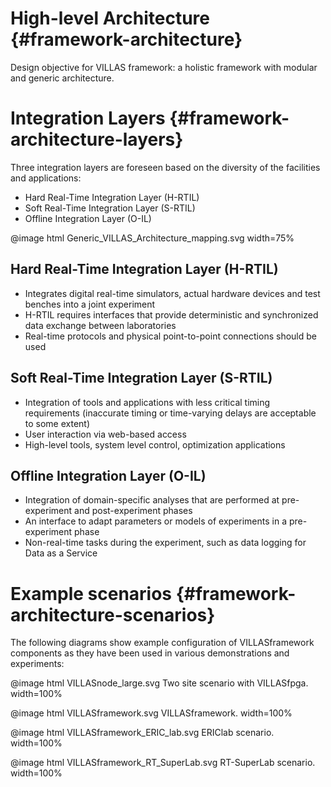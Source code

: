 # High-level Architecture {#framework-architecture}

Design objective for VILLAS framework: a holistic framework with modular and generic architecture.

# Integration Layers {#framework-architecture-layers}

Three integration layers are foreseen based on the diversity of the facilities and applications:

- Hard Real-Time Integration Layer (H-RTIL)
- Soft Real-Time Integration Layer (S-RTIL)
- Offline Integration Layer (O-IL)

@image html Generic_VILLAS_Architecture_mapping.svg width=75%

## Hard Real-Time Integration Layer (H-RTIL)

- Integrates digital real-time simulators, actual hardware devices and test benches into a joint experiment
- H-RTIL requires interfaces that provide deterministic and synchronized data exchange between laboratories
- Real-time protocols and physical point-to-point connections should be used

## Soft Real-Time Integration Layer (S-RTIL)

- Integration of tools and applications with less critical timing requirements (inaccurate timing or time-varying delays are acceptable to some extent)
- User interaction via web-based access
- High-level tools, system level control, optimization applications

## Offline Integration Layer (O-IL)

- Integration of domain-specific analyses that are performed at pre-experiment and post-experiment phases
- An interface to adapt parameters or models of experiments in a pre-experiment phase
- Non-real-time tasks during the experiment, such as data logging for Data as a Service

# Example scenarios {#framework-architecture-scenarios}

The following diagrams show example configuration of VILLASframework components as they have been used in various demonstrations and experiments:

@image html VILLASnode_large.svg Two site scenario with VILLASfpga. width=100%

@image html VILLASframework.svg VILLASframework. width=100%

@image html VILLASframework_ERIC_lab.svg ERIClab scenario. width=100%

@image html VILLASframework_RT_SuperLab.svg RT-SuperLab scenario. width=100%